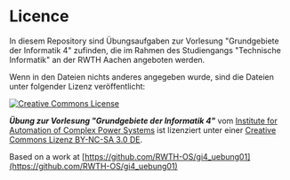 # Licence

In diesem Repository sind Übungsaufgaben zur Vorlesung "Grundgebiete der Informatik 4" zufinden,
die im Rahmen des Studiengangs "Technische Informatik" an der RWTH Aachen angeboten werden.

Wenn in den Dateien nichts anderes angegeben wurde, sind die Dateien unter folgender Lizenz veröffentlicht:

[![Creative Commons License](http://i.creativecommons.org/l/by-nc-sa/3.0/88x31.png)](http://creativecommons.org/licenses/by-nc-sa/3.0/de/)

***Übung zur Vorlesung "Grundgebiete der Informatik 4"*** vom [Institute for Automation of Complex Power Systems](http://www.acs.eonerc.rwth-aachen.de) ist lizenziert unter einer [Creative Commons Lizenz BY-NC-SA 3.0 DE](http://creativecommons.org/licenses/by-nc-sa/3.0/de/).

Based on a work at [https://github.com/RWTH-OS/gi4_uebung01](https://github.com/RWTH-OS/gi4_uebung01)
